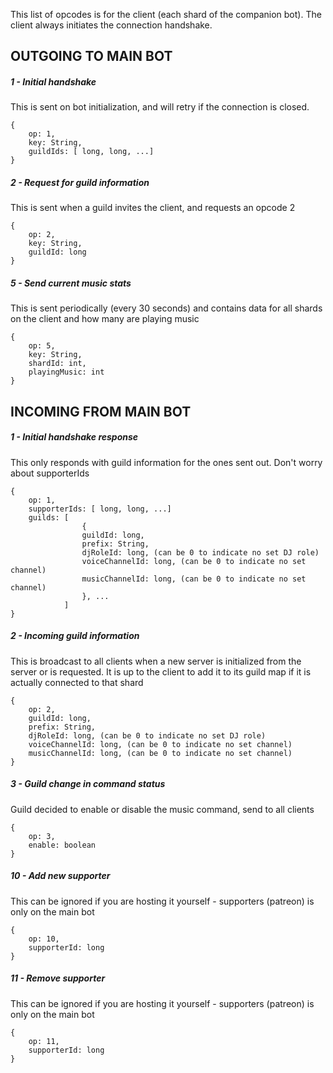 This list of opcodes is for the client (each shard of the companion bot). The client always initiates the connection handshake.

## OUTGOING TO MAIN BOT
##### 1 - Initial handshake
This is sent on bot initialization, and will retry if the connection is closed.
```
{
	op: 1,
	key: String,
	guildIds: [ long, long, ...]
}
```

##### 2 - Request for guild information
This is sent when a guild invites the client, and requests an opcode 2

```
{
    op: 2,
    key: String,
    guildId: long
}
```

##### 5 - Send current music stats
This is sent periodically (every 30 seconds) and contains data for all shards on the client and how many are playing music

```
{
    op: 5,
    key: String,
    shardId: int,
    playingMusic: int
}
```


## INCOMING FROM MAIN BOT
##### 1 - Initial handshake response
This only responds with guild information for the ones sent out. Don't worry about supporterIds
```
{
	op: 1,
	supporterIds: [ long, long, ...]
	guilds: [ 
				{
				guildId: long,
				prefix: String,
				djRoleId: long, (can be 0 to indicate no set DJ role)
				voiceChannelId: long, (can be 0 to indicate no set channel)
				musicChannelId: long, (can be 0 to indicate no set channel)
				}, ...
			]
}
```

##### 2 - Incoming guild information
This is broadcast to all clients when a new server is initialized from the server or is requested. It is up to the client to add it to its guild map if it is actually connected to that shard
```
{
    op: 2,
    guildId: long,
	prefix: String,
	djRoleId: long, (can be 0 to indicate no set DJ role)
	voiceChannelId: long, (can be 0 to indicate no set channel)
	musicChannelId: long, (can be 0 to indicate no set channel)
}
```

##### 3 - Guild change in command status
Guild decided to enable or disable the music command, send to all clients
```
{
    op: 3,
    enable: boolean
}
```

##### 10 - Add new supporter
This can be ignored if you are hosting it yourself - supporters (patreon) is only on the main bot
```
{
	op: 10,
	supporterId: long
}
```

##### 11 - Remove supporter
This can be ignored if you are hosting it yourself - supporters (patreon) is only on the main bot
```
{
	op: 11,
	supporterId: long
}
```